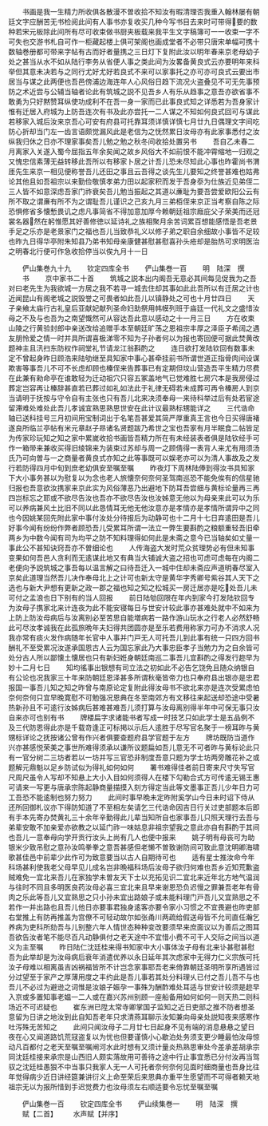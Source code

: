 <!-- { "loadSidebar": true } -->
　　书画是我一生精力所收俱各散漫不曽收拾不知汝有暇清理否我重入翰林屡有朝廷文字应酬苦无书检阅此间有人事书亦复收买几种今写书目去来时可带得要的数种若宋元板除此间所有尽可收束做书厨夹板载来我平生文字稿簿可一一收束一字不可失也交游书札自可作一柜藏起楼上俱可架阁也画成堂者不必带只唐宋单幅可携十数轴巻册都可带来字帖有古而好者量携之三日灯下复附此汝以明年春来京老母幼子处之甚当从水不如从陆行李务从省便人事之类此间为汝畧备黄良式云亦要明年来科举但其意未决若与之同行尤好尤好若良式不来可以家事托之亦可亦可良式云要出市居当与谋之此两便也吾邑傍浦边海连年人心风俗日趋下流况火盗叠见不可无先事预防之术近尝与公辅当轴者论此有筑城之説不见吾乡人有乐从趋事之意吾亦欲省事不敢勇为只好黙赞耳纵使功成利不在吾一身一家而已此事良式知之详悉若为吾身家计惟有迁居入府城为上防吾连次有书及此亦尝托一二人谋之不知如何良式回可与谋此若移家入城后汝来京吾心可安有府县可托靠耳须详慎详慎七月廿九日偶理文字间吃防心折却当门左一齿言语颇觉漏风此是老信为之怃然累日汝母亦有此家事悉付之汝纵我归休之日亦不理家事矣吾儿勉之勉之秋冬间收拾处置另书
　　吾自乙未春二月离家入关遂入蜀今屈指五年余矣闻之故乡风俗大不如前恨不能冲霄缩地一归观之又愧忠信素薄无益转移此吾所以有移家卜居之计吾儿恐未尽知此心事也昨霍尚书渭厓先生来京一相见便称誉吾儿还田之事且云吾得之谈先生儿要知之终誉甚难也姑弗论其他且如吾祖宗以来勤俭敬慎孝弟力田以起家积而发于吾身沗为仕族近见弟侄二三人皆不如意深虑吾家门祚衰矣吾儿勉当振起之其道以亷耻为要吾尝爱欧阳公云有所不取之谓亷有所不为之谓耻吾儿谨识之己亥九月三弟栢侄来京正当考察自陈之际恐惧修省多懐慙畏讥之虑凡事简省不得加意加厚今赖朝廷祖宗廕庇父子荣美而还冠裳名器然在躬惟愿其好善修徳以延诗礼之族相聚月余苦词累百想能感悟是吾老景手足之乐亦是老景家门之福也吾儿当致恭礼义以修子弟之职自余细故小事皆不足较也昨九日得华亭附朱知县乃弟书知母亲康健甚慰甚慰喜孙头疮却是胎热可求明医治之明春北行便可作急收拾停当以俟九月十一日








　　俨山集巻九十九
　　钦定四库全书
　　俨山集巻一百
　　明　陆深　撰
　　书
　　京中家书二十首
　　筑城之説本出内阁吾无意必其间每见促我为之吾对曰老先生为我欲城一方居之我不若寻一城去住却其事如此此吾所以有迁居之计也近闻昆山有阁老城之説毁誉之可畏者如此吾儿以镇静处之可也十月廿四日
　　天子亲飨太庙行古礼皇后亚献妃献列圣命妇助祭用帏幙列班于庙廷一代礼文之盛惜汝母之不及与也吾为之南望慨然可从容达吾此意以感动之十一月三日
　　方在收束山陵之行黄验封郎中亲送改给追赠手本至朝廷旷荡之恩祖宗丰厚之泽臣子希阔之遇友朋怜爱之情一时并具所谓喜极涕零不知为子孙者何以为报也寄回便可据此焚黄改题神主且汛扫东防权作祠堂礼节请龙江翁斟酌之
　　连日欲打发陆钦回有数事未定不曾起身昨日顾浩来陆劬继至具知家中事心甚牵挂前书所谓世道正指骨肉间设谋欺害等事吾儿不可不长虑却顾也榛侄来告葬事已有定期但坟山营造吾平生精力尽费在此兼有勑命亭在谁敢轻为迁动祖穴只容五冢盖地气已觉难胜七房穴本是我房侵过葬定岂容再让榛辞甚直若已葬过如礼如法此于礼律无碍若未成葬可再令榛房人到京当请明于抚按与守令自有主张也只有吾儿北来决须奉母一来待科举过后有处若宦途留滞难处难处此吾儿孝诚宜熟思熟思世安在此计议最熟标甥能详之
　　三代诰命轴已送科挂号三月初间用宝制词出于名笔吾甚爱其简严厚重真王言也今日买得唐褚遂良所临兰亭帖有米元章赵子昻诸名贤题跋乃希世之宝也吾家有月半眠食二帖皆足为传家珍玩知之知之家中累嵗收拾书画皆吾精力所在有未经装表者俱是陆钦经手可作一箱带来兼收买得旧绫锦来为装束过苏却与周一之顾倩得一表背人来尤有用须汤氏乃可向曽与一之商量者黄良式亦知之此等事既可以娱老亦可以为清人事故及之发行若防得四月中旬到庶老幼俱安至嘱至嘱
　　昨夜灯下周林陆俸到得汝书具知家下大小事务甚以为慰复以为念也老人旅懐奈何奈何圣驾南巡恐不能免俟有的信星驰归报也吾意欲汝携家来京此实为风俗薄恶乃出避地下防耳吾尝细与黄标论量再三再四岂标忘之耶或不欲尽告汝也吾亦不欲尽告汝也汝姊意无他以为母亲来此可以为乐可以养病兼风土比旧不同以此恳情耳无他无他汝意亦是孝情亦是孝情所谓异中之同也今因姚某回先附此家中事付汝处分待报后为动静可也十二月十七日弃逺田是吾儿好事今闻有纷纷作弊者顾恐吾儿受累耳所谓一法立一弊生要斟酌之粮额重轻吾旧牵两乡为中数今闻有司为均平之防不知料理得如何此是未斋之意今已当轴矣如丈量一事此公不甚知诀窍吾亦不曽细论也
　　人传海盗大发时荒众贫理势必有但未知事变果如何吾邑人贪利而无逺谋此地又有典当大铺诚大盗之招也可虑可虑每在内阁二老便向予説筑城之事吾每以温言解之曰待吾迁入一城中住却未斋应声道明春尽室入京矣此道理当然吾儿决作奉母北上之计可也新太守是黄华字秀卿号紫谷其人天下之选也与新大尹想有更新之政一郡之福也知之知之松城买一房迁居亦是吃处吾儿未可付之孟浪也日下别有的当人回报
　　前日陆劬回限在年内到家今打发陆钦回专为汝母子携家北来计连夜为此不能安寝每日与世安计较此事亦甚难处就中不如来为上防上防汝母病后与汝离别必至苦思自能増病若一路作游山玩水之行老人必然舒畅此可尽汝孝诚我在此孤旅晩年夫妇得共团圆亦是至乐若费用称家力可办不消求人况我亦常有痰火发作病随年长官中人事并门戸无人可托吾儿到此事有统一只四方回书酬礼不至受累况汝遂承国恩古人云为国忘家此乃大事忠臣孝子当勉力为之自余皆可处分古人所以鄙懐土懐居也只有新妇姙身朝廷南巡二事吾儿宜斟酌之得发行趂早为妙十二月七日
　　知均徭事出银想有司立法之初如此不必告乞饶免且随众纳银自有公论也况我家三十年来防朝廷恩泽甚多所谓秋毫皆帝力也只奉府县出银亦是忠君报国一事吾儿知之知之昨曾与南原论定复附此得汝母书不欲北来亦是连次受累虑怕奈何奈何只宜早晚寛慰不可勉强况恩典在冬至南郊方有文移往来起送却恐途中受暑热新孙且不可逺行汝姊病后甚难甚难吾儿须打算与汝母离别得半年中可保无事只汝自来亦可也别有书
　　牌楼扁字求诸能书者写成一时技艺只如此学士是五品例不及三代防恩得此亦是千载竒逢正可标掲以示后人逺胜于尽写官名聚于一榜耳昨与黄甥标详论之抚按诸公曾有作兴者俱要查题府县学官题于左方
　　牌坊既防当道作兴亦甚感悦荣美之事世所难得须承以谦所议题扁如吾儿意无不可者昨与黄标论此只有一官分树二三坊者若以一坊并写三官恐非制度吾意只题为学士坊两旁雕花补之或题解元鼎魁以足乡防试似为得礼如何如何
　　署书难得佳者前日寄来尺寸失写官尺周尺虽令人写却不知悬上大小入目如何须得人在楼下勾勒合式方可传逺无锡王惠可请来一写更与唐承宗陈起静商量描摸入刻方得定当此等文墨事正吾儿少年日力可工吾恐不能逺制也努力努力
　　此间时事早晩未定昨附奚学山今日未时诏下侍从还所回御札议亦下得防知道了不至相左矣请乞三代诰命因吉日行关过吏部题本后即有手本先寄办焚黄礼三十余年辛勤得此儿辈当知所自也家事吾儿只照天理行去吾与弟辈安敢不加亲爱亦欲教之以延门祚一味姑息非祖宗望我之意此亦自有斟酌于其间也吾儿一意奉母向学开贡行汝头上尚有几人也便中报来
　　姚子明有母丧可为助银米少致吊慰之意孙汝鸣拳拳之意吾甚感但老懒不曽致谢防间可致此意沈明卿海啸歌甚佳邑中前辈少此作可为致意要当以古人自期待可也
　　适有星士推汝命今年科场甚利使我老父母早见儿成名岂非晩福科场后汝母子欲归何难也吾乡近知荒歉盗贼难免一宜北来吾儿在家独学未曽友天下士以充拓见识二宜北来近年北方地气温润与往时不同且多明医良药汝母必喜三宜北来且早来谢恩恐负迟慢之罪兼吾老年有骨肉之乐此等吾儿又宜熟思之只小孙未宜出路娘子或未能料理门戸吾儿又宜熟思之不若作一并出路也且吾儿他日亦要事君独身逺客亦要令家小习惯之不宜畏避也昨吏部右堂推上有防再推盖为宫僚不可轻动故尔如张甬川两疏给假送母皆不允司直任瀚乞养病为吏科所劾吾与儿别整六年人情世态种种变改要须早来庶面议以为善后之图耳吾欲告汝者笔不能尽百凡动静俱付之老天途中不宜惜小费不可干人交际之间当以道义为主至嘱
　　昨日陆仁沈廷桂来得书知家中大小事体汝子母有北来讣甚慰甚慰吾为此举却是为汝母病后衰年消遣优养以永日延年其次虑家中无得力仁义宗族可托汝子母难以相离虽吉凶祸福皆所不计岂念家事耶吾老来倚靠朝廷圣明所享所遇皆过分过望至于家产之厚薄用度之丰约此是吾儿事若其处分料理乆已付之吾儿吾不与也吾儿不必过为避逊之词惟是汝娘子娠孕一事殊为酬酢难处耳适与世安计较须是趂早入京或多置知事老媪一二人或在嘉兴苏州别顾一座船备用如何如何一则天热二则科场近不可迟疑也
　　崔东洲已陞太常寺卿掌国子监知之近日吏部之推不防者想圣意留为日讲之地汝到此自知吾老年只求清燕耳聊示汝知兼向母亲处説知夜来感寒作吐泻殊无苦知之
　　此间只闻汝母子二月廿七日起身不见有端的消息悬悬之望日夜在心又闻道路饥荒冦盗复以为忧也但要谨慎小心歇泊处务须支更少睡最怕汝母惊动凡百都付之老天至嘱至嘱闸河水此时想有又须计量炎热熟思审处今差承差胡承宗同沈廷桂接来承宗是山西旧人颇实落故用可善待之途中行止事宜悉已分付汝再当驾驭之沈廷桂愚狠不中当事只我家人无一人可托者奈何奈何见面时细商量也吾身比往年觉得病少近日讲经筵兼讲衍义上命至荣后来恩典亦重平生愿望而不可得者赖天地祖宗无以为报所惜到手迟觉费力也汝母须左右顺适要令忘忧至嘱至嘱






　　俨山集巻一百
　　钦定四库全书
　　俨山续集巻一
　　明　陆深　撰
　　赋【二首】
　　水声赋【并序】
